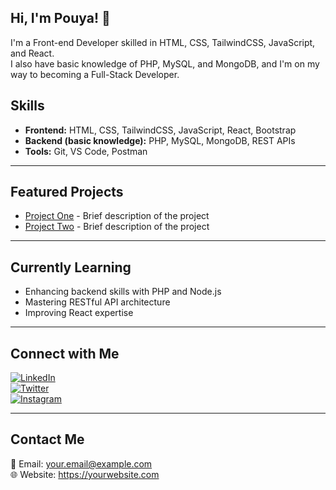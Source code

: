 ## Hi, I'm Pouya! 👋

I'm a Front-end Developer skilled in HTML, CSS, TailwindCSS, JavaScript, and React.  
I also have basic knowledge of PHP, MySQL, and MongoDB, and I'm on my way to becoming a Full-Stack Developer.



## Skills

- **Frontend:** HTML, CSS, TailwindCSS, JavaScript, React, Bootstrap  
- **Backend (basic knowledge):** PHP, MySQL, MongoDB, REST APIs  
- **Tools:** Git, VS Code, Postman

---

## Featured Projects

- [Project One](https://github.com/PouyaAms/project1) - Brief description of the project  
- [Project Two](https://github.com/PouyaAms/project2) - Brief description of the project

---

## Currently Learning

- Enhancing backend skills with PHP and Node.js  
- Mastering RESTful API architecture  
- Improving React expertise

---

## Connect with Me

[![LinkedIn](https://img.shields.io/badge/LinkedIn-0077B5?style=for-the-badge&logo=linkedin&logoColor=white)](https://linkedin.com/in/YourLinkedIn)  
[![Twitter](https://img.shields.io/badge/Twitter-1DA1F2?style=for-the-badge&logo=twitter&logoColor=white)](https://twitter.com/YourTwitter)  
[![Instagram](https://img.shields.io/badge/Instagram-E4405F?style=for-the-badge&logo=instagram&logoColor=white)](https://instagram.com/YourInstagram)

---

## Contact Me

📧 Email: your.email@example.com  
🌐 Website: https://yourwebsite.com
